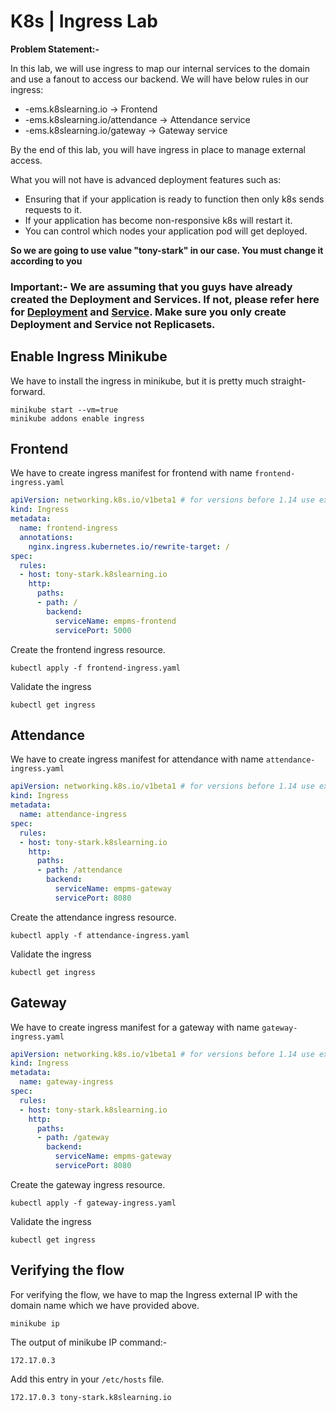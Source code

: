 # K8s | Ingress Lab

**Problem Statement:-**

In this lab, we will use ingress to map our internal services to the domain and use a fanout to access our backend. We will have below rules in our ingress:
- <name>-ems.k8slearning.io -> Frontend
- <name>-ems.k8slearning.io/attendance -> Attendance service
- <name>-ems.k8slearning.io/gateway -> Gateway service

By the end of this lab, you will have ingress in place to manage external access.

What you will not have is advanced deployment features such as:
- Ensuring that if your application is ready to function then only k8s sends requests to it.
- If your application has become non-responsive k8s will restart it.
- You can control which nodes your application pod will get deployed. 

**So we are going to use <name> value "tony-stark" in our case. You must change it according to you**

### Important:- We are assuming that you guys have already created the Deployment and Services. If not, please refer here for [Deployment](https://github.com/opstree/OT-Microservices-Training/wiki/09_Deployment_Lab) and [Service](https://github.com/opstree/OT-Microservices-Training/wiki/08_Service_Lab). Make sure you only create Deployment and Service not Replicasets.

## Enable Ingress Minikube

We have to install the ingress in minikube, but it is pretty much straight-forward.

```shell
minikube start --vm=true
minikube addons enable ingress
```

## Frontend

We have to create ingress manifest for frontend with name `frontend-ingress.yaml`

```yaml
apiVersion: networking.k8s.io/v1beta1 # for versions before 1.14 use extensions/v1beta1
kind: Ingress
metadata:
  name: frontend-ingress
  annotations:
    nginx.ingress.kubernetes.io/rewrite-target: /
spec:
  rules:
  - host: tony-stark.k8slearning.io
    http:
      paths:
      - path: /
        backend:
          serviceName: empms-frontend
          servicePort: 5000
```

Create the frontend ingress resource.

```shell
kubectl apply -f frontend-ingress.yaml
```

Validate the ingress

```shell
kubectl get ingress
```

## Attendance

We have to create ingress manifest for attendance with name `attendance-ingress.yaml`

```yaml
apiVersion: networking.k8s.io/v1beta1 # for versions before 1.14 use extensions/v1beta1
kind: Ingress
metadata:
  name: attendance-ingress
spec:
  rules:
  - host: tony-stark.k8slearning.io
    http:
      paths:
      - path: /attendance
        backend:
          serviceName: empms-gateway
          servicePort: 8080
```

Create the attendance ingress resource.

```shell
kubectl apply -f attendance-ingress.yaml
```

Validate the ingress

```shell
kubectl get ingress
```

## Gateway

We have to create ingress manifest for a gateway with name `gateway-ingress.yaml`

```yaml
apiVersion: networking.k8s.io/v1beta1 # for versions before 1.14 use extensions/v1beta1
kind: Ingress
metadata:
  name: gateway-ingress
spec:
  rules:
  - host: tony-stark.k8slearning.io
    http:
      paths:
      - path: /gateway
        backend:
          serviceName: empms-gateway
          servicePort: 8080
```

Create the gateway ingress resource.

```shell
kubectl apply -f gateway-ingress.yaml
```

Validate the ingress

```shell
kubectl get ingress
```

## Verifying the flow

For verifying the flow, we have to map the Ingress external IP with the domain name which we have provided above.

```shell
minikube ip
```

The output of minikube IP command:-

```shell
172.17.0.3
```

Add this entry in your `/etc/hosts` file.

```
172.17.0.3 tony-stark.k8slearning.io
```
